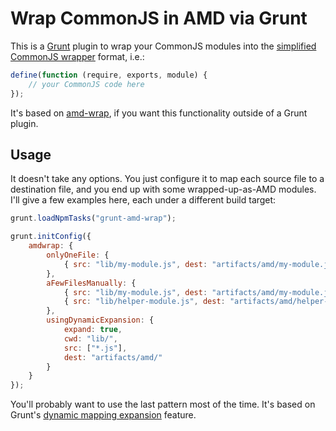 # Wrap CommonJS in AMD via Grunt

This is a [Grunt](http://gruntjs.com/) plugin to wrap your CommonJS modules into the
[simplified CommonJS wrapper](https://github.com/amdjs/amdjs-api/wiki/AMD#simplified-commonjs-wrapping-) format, i.e.:

```js
define(function (require, exports, module) {
    // your CommonJS code here
});
```

It's based on [amd-wrap](https://npmjs.org/package/amd-wrap), if you want this functionality outside of a Grunt plugin.

## Usage

It doesn't take any options. You just configure it to map each source file to a destination file, and you end up with
some wrapped-up-as-AMD modules. I'll give a few examples here, each under a different build target:

```js
grunt.loadNpmTasks("grunt-amd-wrap");

grunt.initConfig({
    amdwrap: {
        onlyOneFile: {
            { src: "lib/my-module.js", dest: "artifacts/amd/my-module.js" }
        },
        aFewFilesManually: {
            { src: "lib/my-module.js", dest: "artifacts/amd/my-module.js" },
            { src: "lib/helper-module.js", dest: "artifacts/amd/helper-module.js" }
        },
        usingDynamicExpansion: {
            expand: true,
            cwd: "lib/",
            src: ["*.js"],
            dest: "artifacts/amd/"
        }
    }
});
```

You'll probably want to use the last pattern most of the time. It's based on Grunt's
[dynamic mapping expansion](http://gruntjs.com/configuring-tasks#building-the-files-object-dynamically) feature.
